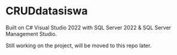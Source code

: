 # CRUDdatasiswa
Built on C# Visual Studio 2022 with SQL Server 2022 &amp; SQL Server Management Studio.

Still working on the project, will be moved to this repo later.
